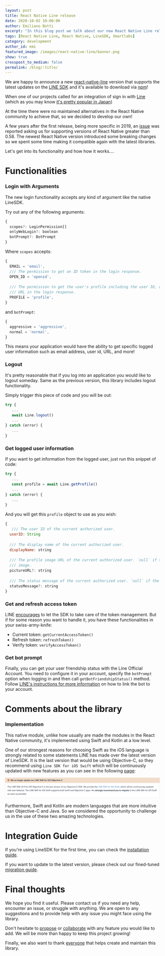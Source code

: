 ```yaml
---
layout: post
title: React Native Line release
date: 2020-10-02 10:00:00
author: Emiliano Botti
excerpt: "In this blog post we talk about our new React Native Line release!"
tags: [React Native Line, React Native, LineSDK, Xmartlabs]
category: development
author_id: emi
featured_image: /images/react-native-line/banner.png
show: true
crosspost_to_medium: false
permalink: /blog/:title/
---
```


We are happy to announce a new [react-native-line](https://github.com/xmartlabs/react-native-line) version that supports the latest updates on the [LINE SDK](https://developers.line.biz/en/docs/line-login/overview/) and it's available to download via [npm](https://www.npmjs.com/package/@xmartlabs/react-native-line)!


When one of our projects called  for an integration of sign in with [Line](https://line.me/en/) (which as you may know [it's pretty popular in Japan](https://www.statista.com/statistics/735063/japan-number-of-line-users/#:~:text=Number%20of%20LINE%20users%20in%20Japan%202016%2D2021&text=In%202016%2C%20approximately%2045.5%20million,58.5%20million%20users%20in%202021.))

At the time there were no maintained alternatives in the React Native community to achieve that, so we decided to develop our own!

A few years after the first release, being more specific in 2019, an [issue](https://github.com/xmartlabs/react-native-line/issues/31) was reported asking us for supporting versions of React Native greater than 0.58.
The newest React Native version introduced some breaking changes so we spent some time making it compatible again with the latest libraries.

Let's get into its functionality and how how it works....

# Functionalities

### Login with Arguments

The new login functionality accepts any kind of argument like the native LineSDK.

Try out any of the following arguments:

```jsx
{
  scopes?: LoginPermission[]
  onlyWebLogin?: boolean
  botPrompt?: BotPrompt
}
```

Where `scopes` accepts:

```jsx
{
  EMAIL = 'email',
  /// The permission to get an ID token in the login response.
  OPEN_ID = 'openid',

  /// The permission to get the user's profile including the user ID, display name, and the profile image
  /// URL in the login response.
  PROFILE = 'profile',
}
```

and `botPrompt`:

```jsx
{
  aggressive = 'aggressive',
  normal = 'normal',
}
```

This means your application would have the ability to get specific logged user information such as email address, user id, URL, and more!

### Logout

It's pretty reasonable that if you log into an application you would like to logout someday. Same as the previous version, this library includes logout functionality.

Simply trigger this piece of code and you will be out:

```jsx
try {
   ...
   await Line.logout()
   ...
} catch (error) {
   ...
}
```

### Get logged user information

If you want to get information from the logged user, just run this snippet of code:

```jsx
try {
   ...
   const profile = await Line.getProfile()
   ...
} catch (error) {
   ...
}
```

And you will get this `profile` object to use as you wish:

```jsx
{
   /// The user ID of the current authorized user.
  userID: String

  /// The display name of the current authorized user.
  displayName: string

  /// The profile image URL of the current authorized user. `null` if the user has not set a profile
  /// image.
  pictureURL?: string

  /// The status message of the current authorized user. `null` if the user has not set a status message.
  statusMessage?: string
}
```

### Get and refresh access token

LINE [encourages](https://developers.line.biz/en/docs/android-sdk/managing-access-tokens/#refresh-token) to let the SDK to take care of the token management. But if for some reason you want to handle it, you have these functionalities in your swiss-army-knife:

- Current token: `getCurrentAccessToken()`
- Refresh token: `refreshToken()`
- Verify token: `verifyAccessToken()`

### Get bot prompt

Finally, you can get your user friendship status with the Line Official Account. You need to configure it in your account, specify the `botPrompt` option when logging in and then call `getBotFriendshipStatus()` method.
Follow [LINE's instructions for more information](https://developers.line.biz/en/docs/line-login/link-a-bot/) on how to link the bot to your account.

# Comments about the library

### Implementation

This native module, unlike how usually are made the modules in the React Native community, it's implemented using Swift and Kotlin at a low level.

One of our strongest reasons for choosing Swift as the iOS language is strongly related to some statements LINE has made over the latest version of LineSDK. It is the last version that would be using Objective-C, so they recommend using `Line SDK for iOS Swift` which will be  continuously updated with new features as you can see in the following [page](https://developers.line.biz/en/docs/ios-sdk/objective-c/overview/):

<img src="/images/react-native-line/migrate.png" alt="deprecation advertisement" >

Furthermore, Swift and Kotlin are modern languages that are more intuitive than Objective-C and Java. So we considered the opportunity to challenge us in the use of these two amazing technologies.

# Integration Guide

If you're using LineSDK for the first time, you can check the [installation guide](https://github.com/xmartlabs/react-native-line#installation).

If you want to update to the latest version, please check out our fined-tuned [migration guide](https://github.com/xmartlabs/react-native-line#migration-from-v1xx).

# Final thoughts

We hope you find it useful. Please contact us if you need any help, encounter an issue, or struggle with anything.  We are open to any suggestions and to provide help with any issue you might face using the library.

Don't hesitate to [propose](https://github.com/xmartlabs/react-native-line/issues) or [collaborate](https://github.com/xmartlabs/react-native-line/pulls) with any feature you would like to add. We will be more than happy to keep this project growing!

Finally, we also want to thank [everyone](https://github.com/xmartlabs/react-native-line#contributors) that helps create and maintain this library.
